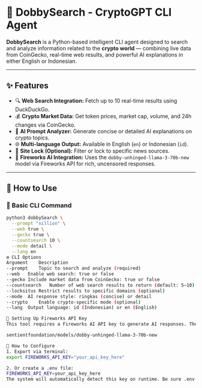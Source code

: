# 🤖 DobbySearch - CryptoGPT CLI Agent

**DobbySearch** is a Python-based intelligent CLI agent designed to search and analyze information related to the **crypto world** — combining live data from CoinGecko, real-time web results, and powerful AI explanations in either English or Indonesian.

---

## ✨ Features

- 🔍 **Web Search Integration:** Fetch up to 10 real-time results using DuckDuckGo.
- 💰 **Crypto Market Data:** Get token prices, market cap, volume, and 24h changes via CoinGecko.
- 🧠 **AI Prompt Analyzer:** Generate concise or detailed AI explanations on crypto topics.
- 🌐 **Multi-language Output:** Available in English (`en`) or Indonesian (`id`).
- 🔐 **Site Lock (Optional):** Filter or lock to specific news sources.
- 🤖 **Fireworks AI Integration:** Uses the `dobby-unhinged-llama-3-70b-new` model via Fireworks API for rich, uncensored responses.

---

## 🚀 How to Use

### 📌 Basic CLI Command

```bash
python3 dobbySearch \
  --prompt "nillion" \
  --web true \
  --gecko true \
  --countsearch 10 \
  --mode detail \
  --lang en
⚙️ CLI Options
Argument	Description
--prompt	Topic to search and analyze (required)
--web	Enable web search: true or false
--gecko	Include market data from CoinGecko: true or false
--countsearch	Number of web search results to return (default: 5–10)
--locksitus	Restrict results to specific domains (optional)
--mode	AI response style: ringkas (concise) or detail
--crypto	Enable crypto-specific mode (optional)
--lang	Output language: id (Indonesian) or en (English)

🔐 Setting Up Fireworks API Key
This tool requires a Fireworks AI API key to generate AI responses. The model used is:

sentientfoundation/models/dobby-unhinged-llama-3-70b-new

🔸 How to Configure
1. Export via terminal:
export FIREWORKS_API_KEY="your_api_key_here"

2. Or create a .env file:
FIREWORKS_API_KEY=your_api_key_here
The system will automatically detect this key on runtime. Be sure .env is in the project root.
